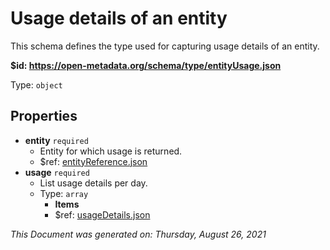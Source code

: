 # Usage details of an entity

This schema defines the type used for capturing usage details of an entity.

<b id="https/open-metadata.org/schema/type/entityusage.json">&#36;id: https://open-metadata.org/schema/type/entityUsage.json</b>

Type: `object`

## Properties
 - **entity** `required`
	 - Entity for which usage is returned.
	 - $ref: [entityReference.json](entityreference.md)
 - **usage** `required`
	 - List usage details per day.
	 - Type: `array`
		 - **Items**
		 - $ref: [usageDetails.json](usagedetails.md)


_This Document was generated on: Thursday, August 26, 2021_
